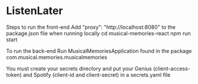 # ListenLater

Steps to run the front-end 
Add "proxy": "http://localhost:8080" to the package.json file when running locally
cd musical-memories-react
npm run start

To run the back-end
Run MusicalMemoriesApplication found in the package com.musical.memories.musicalmemories

You must create your secrets directory and put your 
Genius (client-access-token) and Spotify (client-id and client-secret) in a secrets.yaml file




